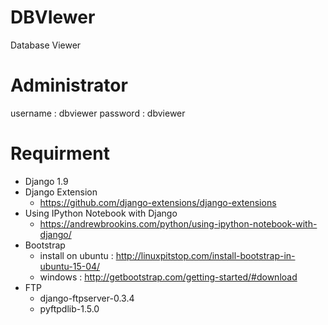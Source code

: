 # DBVIewer
Database Viewer

# Administrator
username : dbviewer
password : dbviewer

# Requirment
  - Django 1.9
  - Django Extension
    - https://github.com/django-extensions/django-extensions
  - Using IPython Notebook with Django
    - https://andrewbrookins.com/python/using-ipython-notebook-with-django/
  - Bootstrap
    - install on ubuntu : http://linuxpitstop.com/install-bootstrap-in-ubuntu-15-04/
    - windows : http://getbootstrap.com/getting-started/#download
  - FTP
    - django-ftpserver-0.3.4
    - pyftpdlib-1.5.0

